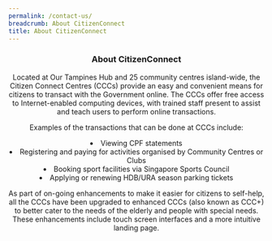 ```yaml
---
permalink: /contact-us/
breadcrumb: About CitizenConnect
title: About CitizenConnect
---
```

<div align="center">
  <h3>About CitizenConnect</h3>
<p>Located at Our Tampines Hub and 25 community centres island-wide, the Citizen Connect Centres (CCCs) provide an easy and convenient means for citizens to transact with the Government online. The CCCs offer free access to Internet-enabled computing devices, with trained staff present to assist and teach users to perform online transactions.</p>

<p>Examples of the transactions that can be done at CCCs include:</p>

<li> Viewing CPF statements</li>
<li> Registering and paying for activities organised by Community Centres or Clubs</li>
<li> Booking sport facilities via Singapore Sports Council</li>
<li> Applying or renewing HDB/URA season parking tickets</li>

<p>As part of on-going enhancements to make it easier for citizens to self-help, all the CCCs have been upgraded to enhanced CCCs (also known as CCC+) to better cater to the needs of the elderly and people with special needs. These enhancements include touch screen interfaces and a more intuitive landing page.</p>
</div>
